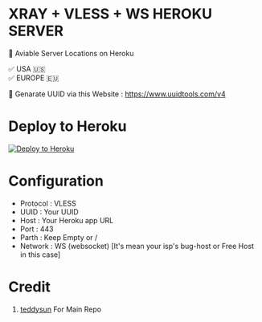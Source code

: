 # XRAY + VLESS + WS HEROKU SERVER

🔰 Aviable Server Locations on Heroku 

<p>✅ USA 🇺🇸<br>
✅ EUROPE 🇪🇺</p>

🔰 Genarate UUID via this Website : https://www.uuidtools.com/v4

# Deploy to Heroku

<p><a href="https://dashboard.heroku.com/new?template=https://github.com/riddle3080498082/heroku-xray-ws-server"> <img src="https://www.herokucdn.com/deploy/button.svg" alt="Deploy to Heroku" /></a></p>

# Configuration 

- Protocol : VLESS
- UUID : Your UUID
- Host : Your Heroku app URL
- Port : 443
- Parth : Keep Empty or /
- Network : WS (websocket) [It's mean your isp's bug-host or Free Host in this case]

# Credit

1. [teddysun](https://github.com/teddysun) For Main Repo

